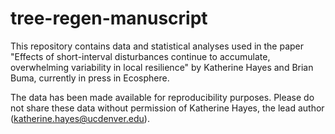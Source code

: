# tree-regen-manuscript
 
This repository contains data and statistical analyses used in the paper "Effects of short-interval disturbances continue to accumulate, overwhelming variability in local resilience" by Katherine Hayes and Brian Buma, currently in press in Ecosphere. 

The data has been made available for reproducibility purposes. Please do not share these data without permission of Katherine Hayes, the lead author (katherine.hayes@ucdenver.edu). 
